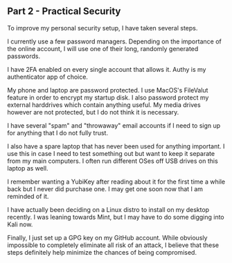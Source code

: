 ## Part 2 - Practical Security

To improve my personal security setup, I have taken several steps.

I currently use a few password managers. Depending on the importance of the online account, I will use one of their long, randomly generated passwords. 

I have 2FA enabled on every single account that allows it. Authy is my authenticator app of choice. 

My phone and laptop are password protected. I use MacOS's FileValut feature in order to encrypt my startup disk. I also password protect my external harddrives which contain anything useful. My media drives however are not protected, but I do not think it is necessary.

I have several "spam" and "throwaway" email accounts if I need to sign up for anything that I do not fully trust.

I also have a spare laptop that has never been used for anything important. I use this in case I need to test something out but want to keep it separate from my main computers. I often run different OSes off USB drives on this laptop as well. 

I remember wanting a YubiKey after reading about it for the first time a while back but I never did purchase one. I may get one soon now that I am reminded of it.

I have actually been deciding on a Linux distro to install on my desktop recently. I was leaning towards Mint, but I may have to do some digging into Kali now.

Finally, I just set up a GPG key on my GitHub account. While obviously impossible to completely eliminate all risk of an attack, I believe that these steps definitely help minimize the chances of being compromised.
